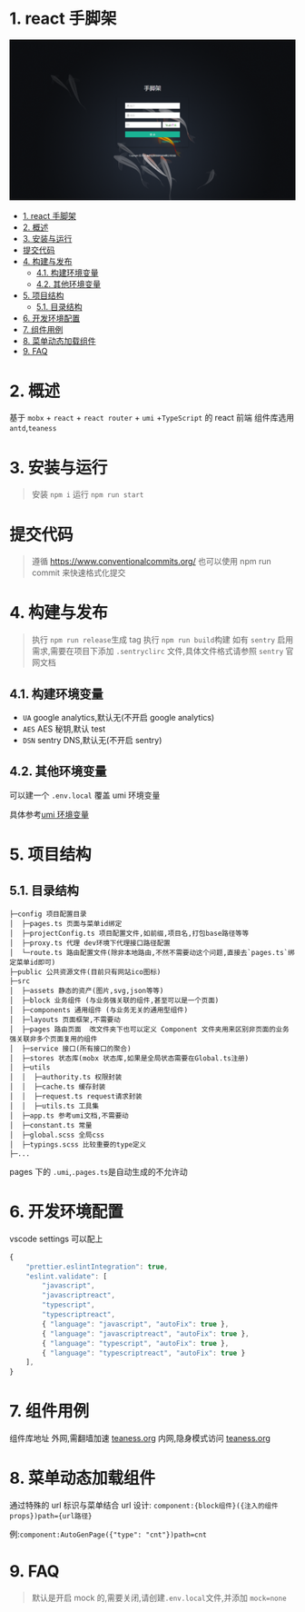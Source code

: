 # 1. react 手脚架

![页面截图](./public/welcome.png)

<!-- TOC -->

- [1. react 手脚架](#1-react-手脚架)
- [2. 概述](#2-概述)
- [3. 安装与运行](#3-安装与运行)
- [提交代码](#提交代码)
- [4. 构建与发布](#4-构建与发布)
  - [4.1. 构建环境变量](#41-构建环境变量)
  - [4.2. 其他环境变量](#42-其他环境变量)
- [5. 项目结构](#5-项目结构)
  - [5.1. 目录结构](#51-目录结构)
- [6. 开发环境配置](#6-开发环境配置)
- [7. 组件用例](#7-组件用例)
- [8. 菜单动态加载组件](#8-菜单动态加载组件)
- [9. FAQ](#9-faq)

<!-- /TOC -->

# 2. 概述

基于 `mobx` + `react` + `react router` + `umi` +`TypeScript` 的 react 前端
组件库选用 `antd`,`teaness`

# 3. 安装与运行

> 安装 `npm i`
> 运行 `npm run start`

# 提交代码

> 遵循 https://www.conventionalcommits.org/
> 也可以使用 npm run commit 来快速格式化提交

# 4. 构建与发布

> 执行 `npm run release`生成 tag
> 执行 `npm run build`构建
> 如有 `sentry` 启用需求,需要在项目下添加 `.sentryclirc` 文件,具体文件格式请参照 `sentry` 官网文档

## 4.1. 构建环境变量

- `UA` google analytics,默认无(不开启 google analytics)
- `AES` AES 秘钥,默认 test
- `DSN` sentry DNS,默认无(不开启 sentry)

## 4.2. 其他环境变量

可以建一个 `.env.local` 覆盖 umi 环境变量

具体参考[umi 环境变量](https://v2.umijs.org/zh/guide/env-variables.html#%E5%A6%82%E4%BD%95%E9%85%8D%E7%BD%AE)

# 5. 项目结构

## 5.1. 目录结构

```
├─config 项目配置目录
│  ├─pages.ts 页面与菜单id绑定
│  ├─projectConfig.ts 项目配置文件,如前缀,项目名,打包base路径等等
│  ├─proxy.ts 代理 dev环境下代理接口路径配置
│  └─route.ts 路由配置文件(除非本地路由,不然不需要动这个问题,直接去`pages.ts`绑定菜单id即可)
├─public 公共资源文件(目前只有网站ico图标)
├─src
│  ├─assets 静态的资产(图片,svg,json等等)
│  ├─block 业务组件 (与业务强关联的组件,甚至可以是一个页面)
│  ├─components 通用组件 (与业务无关的通用型组件)
│  ├─layouts 页面框架,不需要动
│  ├─pages 路由页面  改文件夹下也可以定义 Component 文件夹用来区别非页面的业务强关联非多个页面复用的组件
│  ├─service 接口(所有接口的聚合)
│  ├─stores 状态库(mobx 状态库,如果是全局状态需要在Global.ts注册)
│  ├─utils
│  │  ├─authority.ts 权限封装
│  │  ├─cache.ts 缓存封装
│  │  ├─request.ts request请求封装
│  │  ├─utils.ts 工具集
│  ├─app.ts 参考umi文档,不需要动
│  ├─constant.ts 常量
│  ├─global.scss 全局css
│  ├─typings.scss 比较重要的type定义
├─...

```

pages 下的 `.umi`,`.pages.ts`是自动生成的不允许动

# 6. 开发环境配置

vscode settings 可以配上

```javaScript
{
    "prettier.eslintIntegration": true,
    "eslint.validate": [
        "javascript",
        "javascriptreact",
        "typescript",
        "typescriptreact",
        { "language": "javascript", "autoFix": true },
        { "language": "javascriptreact", "autoFix": true },
        { "language": "typescript", "autoFix": true },
        { "language": "typescriptreact", "autoFix": true }
    ],
}
```

# 7. 组件用例

组件库地址
外网,需翻墙加速 [teaness.org](https://teaness.org/)
内网,隐身模式访问 [teaness.org](http://teaness.org/)

# 8. 菜单动态加载组件

通过特殊的 url 标识与菜单结合
url 设计: `component:{block组件}({注入的组件props})path={url路径}`

例:`component:AutoGenPage({"type": "cnt"})path=cnt`

# 9. FAQ

> 默认是开启 mock 的,需要关闭,请创建`.env.local`文件,并添加 `mock=none`
